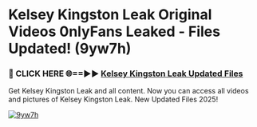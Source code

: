 # Kelsey Kingston Leak Original Videos 0nlyFans Leaked - Files Updated! (9yw7h)

<h3>🔴 CLICK HERE 🌐==►► <a href="https://tinyurl.com/2wckxsce" rel="nofollow">Kelsey Kingston Leak Updated Files</a></h3>

Get Kelsey Kingston Leak and all content. Now you can access all videos and pictures of Kelsey Kingston Leak. New Updated Files 2025!

[![9yw7h](https://i.imgur.com/AFduVYN.gif)](https://tinyurl.com/2wckxsce)
